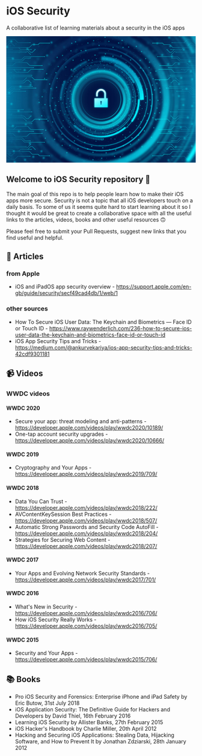 # iOS Security
A collaborative list of learning materials about a security in the iOS apps

<img src="security.jpg" />

## Welcome to iOS Security repository 👋

The main goal of this repo is to help people learn how to make their iOS apps more secure. Security is not a topic that all iOS developers touch on a daily basis. To some of us it seems quite hard to start learning about it so I thought it would be great to create a collaborative space with all the useful links to the articles, videos, books and other useful resources 🙃

Please feel free to submit your Pull Requests, suggest new links that you find useful and helpful.

## 📝 Articles

### from Apple

- iOS and iPadOS app security overview - https://support.apple.com/en-gb/guide/security/secf49cad4db/1/web/1

### other sources

- How To Secure iOS User Data: The Keychain and Biometrics — Face ID or Touch ID - https://www.raywenderlich.com/236-how-to-secure-ios-user-data-the-keychain-and-biometrics-face-id-or-touch-id
- iOS App Security Tips and Tricks - https://medium.com/@ankurvekariya/ios-app-security-tips-and-tricks-42cdf9301181

## 📹 Videos

### WWDC videos

#### WWDC 2020

- Secure your app: threat modeling and anti-patterns - https://developer.apple.com/videos/play/wwdc2020/10189/
- One-tap account security upgrades - https://developer.apple.com/videos/play/wwdc2020/10666/

#### WWDC 2019

- Cryptography and Your Apps - https://developer.apple.com/videos/play/wwdc2019/709/

#### WWDC 2018

- Data You Can Trust - https://developer.apple.com/videos/play/wwdc2018/222/
- AVContentKeySession Best Practices - https://developer.apple.com/videos/play/wwdc2018/507/
- Automatic Strong Passwords and Security Code AutoFill - https://developer.apple.com/videos/play/wwdc2018/204/
- Strategies for Securing Web Content - https://developer.apple.com/videos/play/wwdc2018/207/

#### WWDC 2017

- Your Apps and Evolving Network Security Standards - https://developer.apple.com/videos/play/wwdc2017/701/

#### WWDC 2016

- What's New in Security - https://developer.apple.com/videos/play/wwdc2016/706/
- How iOS Security Really Works - https://developer.apple.com/videos/play/wwdc2016/705/

#### WWDC 2015

- Security and Your Apps - https://developer.apple.com/videos/play/wwdc2015/706/

## 📚 Books

- Pro iOS Security and Forensics: Enterprise iPhone and iPad Safety by Eric Butow, 31st July 2018
- iOS Application Security: The Definitive Guide for Hackers and Developers by David Thiel, 16th February 2016
- Learning iOS Security by Allister Banks, 27th February 2015
- iOS Hacker's Handbook by Charlie Miller, 20th April 2012
- Hacking and Securing iOS Applications: Stealing Data, Hijacking Software, and How to Prevent It by Jonathan Zdziarski, 28th January 2012
